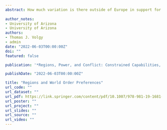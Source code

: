 ```yaml
---
abstract: How much variation is there outside of Europe in support for the liberal world order, and how much has such support changed over time and especially since the end of the Cold War? We explore this question, using UNGA voting data to identify regional (rather than monadic) support and opposition to the liberal world order, and suggest a variety of implications of our findings for conflict and cooperation within and across regions in international politics.
  
author_notes:
- University of Arizona
- University of Arizona
authors:
- Thomas J. Volgy
- admin
date: "2022-06-03T00:00:00Z"
doi: ""
featured: false

publication: '*Regions, Power, and Conflict: Constrained Capabilities, Hierarchy, and Rivalry*'

publishDate: "2022-06-03T00:00:00Z"

title: "Regions and World Order Preferences"
url_code: ""
url_dataset: ""
url_pdf: https://link.springer.com/content/pdf/10.1007/978-981-19-1681-6_11
url_poster: ""
url_project: ""
url_slides: ""
url_source: ""
url_video: ""
---
```

